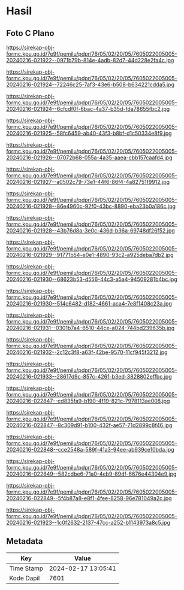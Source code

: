 # Hasil

## Foto C Plano

https://sirekap-obj-formc.kpu.go.id/7e9f/pemilu/pdpr/76/05/02/20/05/7605022005005-20240216-021922--0971b79b-814e-4adb-82d7-44d228e2fa4c.jpg

https://sirekap-obj-formc.kpu.go.id/7e9f/pemilu/pdpr/76/05/02/20/05/7605022005005-20240216-021924--72246c25-7af3-43e6-b508-b634221cdda5.jpg

https://sirekap-obj-formc.kpu.go.id/7e9f/pemilu/pdpr/76/05/02/20/05/7605022005005-20240216-021924--6cfcdf0f-6bac-4a37-b35d-fda78655fbc2.jpg

https://sirekap-obj-formc.kpu.go.id/7e9f/pemilu/pdpr/76/05/02/20/05/7605022005005-20240216-021925--58fc6459-ab40-43f3-b8bf-d1c50334e8f9.jpg

https://sirekap-obj-formc.kpu.go.id/7e9f/pemilu/pdpr/76/05/02/20/05/7605022005005-20240216-021926--07072b68-055a-4a35-aaea-cbb157caafd4.jpg

https://sirekap-obj-formc.kpu.go.id/7e9f/pemilu/pdpr/76/05/02/20/05/7605022005005-20240216-021927--a0502c79-73e1-44f6-86f4-4a82751f9912.jpg

https://sirekap-obj-formc.kpu.go.id/7e9f/pemilu/pdpr/76/05/02/20/05/7605022005005-20240216-021928--86e4960c-92f0-43bc-8890-eba23b0a186c.jpg

https://sirekap-obj-formc.kpu.go.id/7e9f/pemilu/pdpr/76/05/02/20/05/7605022005005-20240216-021928--43b76d8a-3e0c-436d-b36a-69748df26f52.jpg

https://sirekap-obj-formc.kpu.go.id/7e9f/pemilu/pdpr/76/05/02/20/05/7605022005005-20240216-021929--91771b54-e0e1-4890-93c2-a925deba7db2.jpg

https://sirekap-obj-formc.kpu.go.id/7e9f/pemilu/pdpr/76/05/02/20/05/7605022005005-20240216-021930--68623b53-d556-44c3-a5a4-94509281b4bc.jpg

https://sirekap-obj-formc.kpu.go.id/7e9f/pemilu/pdpr/76/05/02/20/05/7605022005005-20240216-021930--514c6482-d182-4661-aca4-7e8f1408c23a.jpg

https://sirekap-obj-formc.kpu.go.id/7e9f/pemilu/pdpr/76/05/02/20/05/7605022005005-20240216-021931--0301b7a4-6510-44ce-a024-744bd239635b.jpg

https://sirekap-obj-formc.kpu.go.id/7e9f/pemilu/pdpr/76/05/02/20/05/7605022005005-20240216-021932--2c12c3f8-a63f-42be-9570-11cf945f3212.jpg

https://sirekap-obj-formc.kpu.go.id/7e9f/pemilu/pdpr/76/05/02/20/05/7605022005005-20240216-021933--28617d9c-857c-4261-b3ed-3828802effbc.jpg

https://sirekap-obj-formc.kpu.go.id/7e9f/pemilu/pdpr/76/05/02/20/05/7605022005005-20240216-022847--cd835fa9-b190-4f19-821c-7978113ae008.jpg

https://sirekap-obj-formc.kpu.go.id/7e9f/pemilu/pdpr/76/05/02/20/05/7605022005005-20240216-022847--8c309d91-b100-432f-ae57-71d2899c8f46.jpg

https://sirekap-obj-formc.kpu.go.id/7e9f/pemilu/pdpr/76/05/02/20/05/7605022005005-20240216-022848--cce2548a-589f-41a3-94ee-ab939ce10bda.jpg

https://sirekap-obj-formc.kpu.go.id/7e9f/pemilu/pdpr/76/05/02/20/05/7605022005005-20240216-022849--582cdbe6-71a0-4eb9-89df-6676e44304e9.jpg

https://sirekap-obj-formc.kpu.go.id/7e9f/pemilu/pdpr/76/05/02/20/05/7605022005005-20240216-022849--5f4b87a8-e8f1-4fee-8258-96e781049a2c.jpg

https://sirekap-obj-formc.kpu.go.id/7e9f/pemilu/pdpr/76/05/02/20/05/7605022005005-20240216-021923--1c0f2632-2137-47cc-a252-b1143973a8c5.jpg


## Metadata

| Key        | Value               |
| ---------- | ------------------- |
| Time Stamp | 2024-02-17 13:05:41 |
| Kode Dapil | 7601                |




